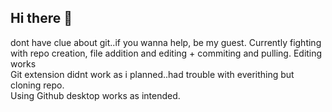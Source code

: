 ## Hi there 👋
dont have clue about git..if you wanna help, be my guest. 
Currently fighting with repo creation, file addition and editing + commiting and pulling.
Editing works
<br>
Git extension didnt work as i planned..had trouble with everithing but cloning repo.
<br>
Using Github desktop works as intended.


<!--
**matejz79/matejz79** is a ✨ _special_ ✨ repository because its `README.md` (this file) appears on your GitHub profile.

Here are some ideas to get you started:

- 🔭 I’m currently working on ...
- 🌱 I’m currently learning ...
- 👯 I’m looking to collaborate on ...
- 🤔 I’m looking for help with ...
- 💬 Ask me about ...
- 📫 How to reach me: ...
- 😄 Pronouns: ...
- ⚡ Fun fact: ...
-->
